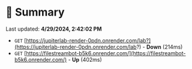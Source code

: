 # 📖 Summary
Last updated: **4/29/2024, 2:42:02 PM**

- `GET` [https://jupiterlab-render-0pdn.onrender.com/lab?](https://jupiterlab-render-0pdn.onrender.com/lab?) - **Down** (214ms)
- `GET` [https://filestreambot-b5k6.onrender.com/](https://filestreambot-b5k6.onrender.com/) - **Up** (402ms)
